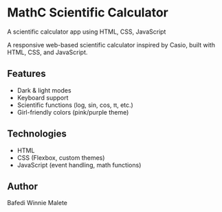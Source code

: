 # MathC Scientific Calculator
 A scientific calculator app using HTML, CSS, JavaScript

 
A responsive web-based scientific calculator inspired by Casio, built with HTML, CSS, and JavaScript.

## Features
- Dark & light modes
- Keyboard support
- Scientific functions (log, sin, cos, π, etc.)
- Girl-friendly colors (pink/purple theme)

## Technologies
- HTML
- CSS (Flexbox, custom themes)
- JavaScript (event handling, math functions)

## Author
Bafedi Winnie Malete
